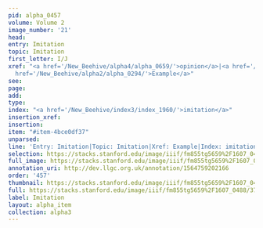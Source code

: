 ```yaml
---
pid: alpha_0457
volume: Volume 2
image_number: '21'
head: 
entry: Imitation
topic: Imitation
first_letter: I/J
xref: "<a href='/New_Beehive/alpha4/alpha_0659/'>opinion</a>|<a href='/New_Beehive/alpha5/alpha_0943/'>thought</a>|<a
  href='/New_Beehive/alpha2/alpha_0294/'>Example</a>"
see: 
page: 
add: 
type: 
index: "<a href='/New_Beehive/index3/index_1960/'>imitation</a>"
insertion_xref: 
insertion: 
item: "#item-4bce0df37"
unparsed: 
line: 'Entry: Imitation|Topic: Imitation|Xref: Example|Index: imitation|#item-4bce0df37'
selection: https://stacks.stanford.edu/image/iiif/fm855tg5659%2F1607_0488/378,4610,2985,417/full/0/default.jpg
full_image: https://stacks.stanford.edu/image/iiif/fm855tg5659%2F1607_0488/full/full/0/default.jpg
annotation_uri: http://dev.llgc.org.uk/annotation/1564759202166
order: '457'
thumbnail: https://stacks.stanford.edu/image/iiif/fm855tg5659%2F1607_0488/378,4610,600,180/250,/0/default.jpg
full: https://stacks.stanford.edu/image/iiif/fm855tg5659%2F1607_0488/378,4610,2985,417/full/0/default.jpg
label: Imitation
layout: alpha_item
collection: alpha3
---
```

